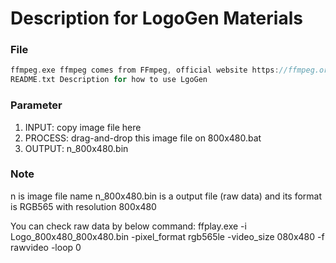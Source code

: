 # Description for LogoGen Materials

### File

```c
ffmpeg.exe ffmpeg comes from FFmpeg, official website https://ffmpeg.org/, and compilered from Gyan Doshi, official website https://www.gyan.dev/ffmpeg/builds/
README.txt Description for how to use LgoGen
```

### Parameter
1. INPUT:   copy image file here
2. PROCESS: drag-and-drop this image file on 800x480.bat
3. OUTPUT:  n_800x480.bin

### Note
n is image file name
n_800x480.bin is a output file (raw data) and its format is RGB565 with resolution 800x480

You can check raw data by below command:
ffplay.exe -i Logo_800x480_800x480.bin -pixel_format rgb565le -video_size 080x480 -f rawvideo -loop 0
